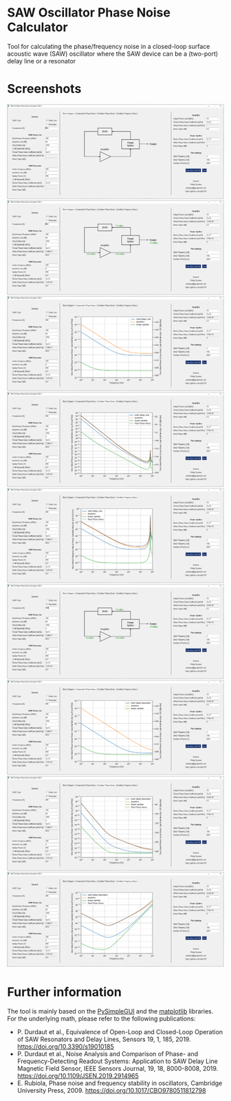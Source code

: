 # SAW Oscillator Phase Noise Calculator
Tool for calculating the phase/frequency noise in a closed-loop surface acoustic wave (SAW) oscillator where the SAW device can be a (two-port) delay line or a resonator

# Screenshots
![](https://github.com/yildi1337/SAWOscillatorPhaseNoiseCalculator/blob/main/screenshots/01_start.png)
![](https://github.com/yildi1337/SAWOscillatorPhaseNoiseCalculator/blob/main/screenshots/02_saw_delay_line_block_diagram.png)
![](https://github.com/yildi1337/SAWOscillatorPhaseNoiseCalculator/blob/main/screenshots/03_saw_delay_line_components_phase_noise.png)
![](https://github.com/yildi1337/SAWOscillatorPhaseNoiseCalculator/blob/main/screenshots/04_saw_delay_line_oscillator_phase_noise.png)
![](https://github.com/yildi1337/SAWOscillatorPhaseNoiseCalculator/blob/main/screenshots/05_saw_delay_line_oscillator_frequency_noise.png)
![](https://github.com/yildi1337/SAWOscillatorPhaseNoiseCalculator/blob/main/screenshots/06_saw_resonator_block_diagram.png)
![](https://github.com/yildi1337/SAWOscillatorPhaseNoiseCalculator/blob/main/screenshots/07_saw_resonator_components_phase_noise.png)
![](https://github.com/yildi1337/SAWOscillatorPhaseNoiseCalculator/blob/main/screenshots/08_saw_resonator_oscillator_phase_noise.png)
![](https://github.com/yildi1337/SAWOscillatorPhaseNoiseCalculator/blob/main/screenshots/09_saw_resonator_oscillator_frequency_noise.png)

# Further information
The tool is mainly based on the [PySimpleGUI](https://pypi.org/project/PySimpleGUI/) and the [matplotlib](https://matplotlib.org/) libraries. For the underlying math, please refer to the following publications:

* P. Durdaut et al., Equivalence of Open-Loop and Closed-Loop Operation of SAW Resonators and Delay Lines, Sensors 19, 1, 185, 2019. https://doi.org/10.3390/s19010185
* P. Durdaut et al., Noise Analysis and Comparison of Phase- and Frequency-Detecting Readout Systems: Application to SAW Delay Line Magnetic Field Sensor, IEEE Sensors Journal, 19, 18, 8000-8008, 2019. https://doi.org/10.1109/JSEN.2019.2914965
* E. Rubiola, Phase noise and frequency stability in oscillators, Cambridge University Press, 2009. https://doi.org/10.1017/CBO9780511812798